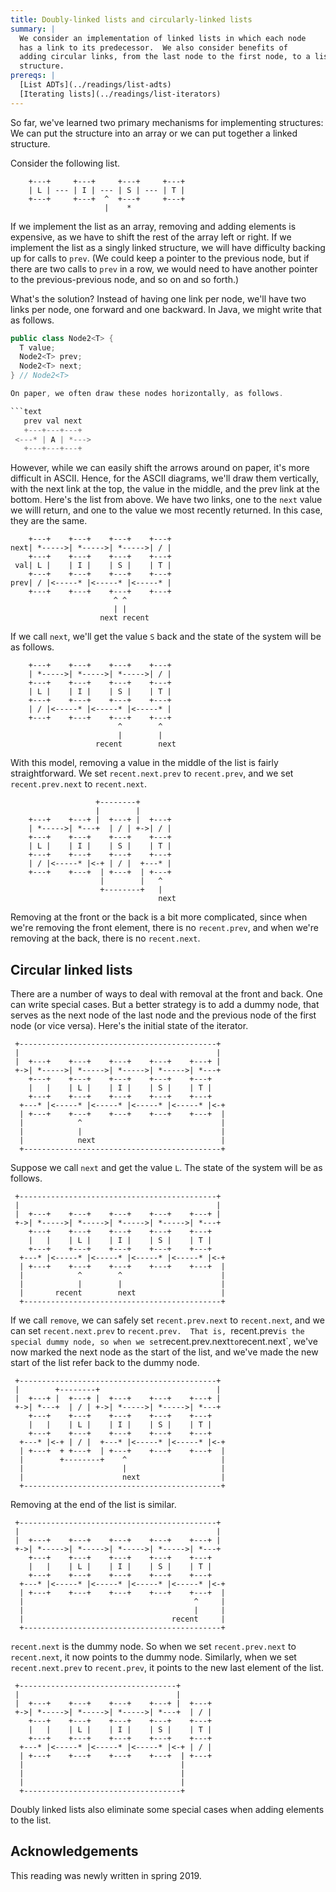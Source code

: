```yaml
---
title: Doubly-linked lists and circularly-linked lists
summary: |
  We consider an implementation of linked lists in which each node
  has a link to its predecessor.  We also consider benefits of
  adding circular links, from the last node to the first node, to a list
  structure.
prereqs: |
  [List ADTs](../readings/list-adts)
  [Iterating lists](../readings/list-iterators)
---
```


So far, we've learned two primary mechanisms for implementing
structures: We can put the structure into an array or we can
put together a linked structure.

Consider the following list.

```text
    +---+     +---+     +---+     +---+
    | L | --- | I | --- | S | --- | T |
    +---+     +---+  ^  +---+     +---+
                     |    *
```

If we implement the list as an array, removing and adding elements is 
expensive, as we have to shift the rest of the array left or right.  If
we implement the list as a singly linked structure, we will have
difficulty backing up for calls to `prev`.  (We could keep a pointer
to the previous node, but if there are two calls to `prev` in a row,
we would need to have another pointer to the previous-previous node,
and so on and so forth.)

What's the solution?  Instead of having one link per node, we'll have
two links per node, one forward and one backward.  In Java, we might
write that as follows.

```java
public class Node2<T> {
  T value;
  Node2<T> prev;
  Node2<T> next;
} // Node2<T>

On paper, we often draw these nodes horizontally, as follows.  

```text
   prev val next
   +---+---+---+
 <---* | A | *--->
   +---+---+---+
```

However, while we can easily shift the arrows around on paper, it's
more difficult in ASCII.  Hence, for the ASCII diagrams, we'll draw
them vertically, with the next link at the top, the value in the
middle, and the prev link at the bottom.  Here's the list from
above.  We have two links, one to the `next` value we willl return,
and one to the value we most recently returned.  In this case, they
are the same.

```text
    +---+    +---+    +---+    +---+
next| *----->| *----->| *----->| / |
    +---+    +---+    +---+    +---+
 val| L |    | I |    | S |    | T |
    +---+    +---+    +---+    +---+
prev| / |<-----* |<-----* |<-----* |
    +---+    +---+    +---+    +---+
                       ^ ^
                       | |
                    next recent
```

If we call `next`, we'll get the value `S` back and the state of
the system will be as follows.

```text
    +---+    +---+    +---+    +---+
    | *----->| *----->| *----->| / |
    +---+    +---+    +---+    +---+
    | L |    | I |    | S |    | T |
    +---+    +---+    +---+    +---+
    | / |<-----* |<-----* |<-----* |
    +---+    +---+    +---+    +---+
                        ^        ^
                        |        |
                   recent        next
```

With this model, removing a value in the middle of the list is fairly 
straightforward.  We set `recent.next.prev` to `recent.prev`, and
we set `recent.prev.next` to `recent.next`.

```text
                   +--------+
                   |        |
    +---+    +---+ |  +---+ |  +---+
    | *----->| *---+  | / | +->| / |
    +---+    +---+    +---+    +---+
    | L |    | I |    | S |    | T |
    +---+    +---+    +---+    +---+
    | / |<-----* |<-+ | / |  +---* |
    +---+    +---+  | +---+  | +---+
                    |        |   ^
                    +--------+   |
                                 next
```

Removing at the front or the back is a bit more complicated, since when
we're removing the front element, there is no `recent.prev`, and when
we're removing at the back, there is no `recent.next`.  

Circular linked lists
---------------------

There are a number of ways to deal with removal at the front and back.
One can write special cases.  But a better strategy is to add a dummy
node, that serves as the next node of the last node and the previous
node of the first node (or vice versa).  Here's the initial state of
the iterator.

```text
 +--------------------------------------------+
 |                                            |
 |  +---+    +---+    +---+    +---+    +---+ |
 +->| *----->| *----->| *----->| *----->| *---+
    +---+    +---+    +---+    +---+    +---+
    |   |    | L |    | I |    | S |    | T |
    +---+    +---+    +---+    +---+    +---+
  +---* |<-----* |<-----* |<-----* |<-----* |<-+
  | +---+    +---+    +---+    +---+    +---+  |
  |            ^                               |
  |            |                               |
  |            next                            |
  +--------------------------------------------+
```

Suppose we call `next` and get the value `L`.  The state of
the system will be as follows.

```text
 +--------------------------------------------+
 |                                            |
 |  +---+    +---+    +---+    +---+    +---+ |
 +->| *----->| *----->| *----->| *----->| *---+
    +---+    +---+    +---+    +---+    +---+
    |   |    | L |    | I |    | S |    | T |
    +---+    +---+    +---+    +---+    +---+
  +---* |<-----* |<-----* |<-----* |<-----* |<-+
  | +---+    +---+    +---+    +---+    +---+  |
  |            ^        ^                      |
  |            |        |                      |
  |       recent        next                   |
  +--------------------------------------------+
```

If we call `remove`, we can safely set `recent.prev.next` to `recent.next`,
and we can set `recent.next.prev` to `recent.prev.  That is, `recent.prev`
is the special dummy node, so when we set `recent.prev.next` to `recent.next`,
we've now marked the next node as the start of the list, and we've made
the new start of the list refer back to the dummy node.


```text
 +--------------------------------------------+
 |        +--------+                          |
 |  +---+ |  +---+ |  +---+    +---+    +---+ |
 +->| *---+  | / | +->| *----->| *----->| *---+
    +---+    +---+    +---+    +---+    +---+
    |   |    | L |    | I |    | S |    | T |
    +---+    +---+    +---+    +---+    +---+
  +---* |<-+ | / |  +---* |<-----* |<-----* |<-+
  | +---+  + +---+  | +---+    +---+    +---+  |
  |        +--------+    ^                     |
  |                      |                     |
  |                      next                  |
  +--------------------------------------------+
```

Removing at the end of the list is similar.

```text
 +--------------------------------------------+
 |                                            |
 |  +---+    +---+    +---+    +---+    +---+ |
 +->| *----->| *----->| *----->| *----->| *---+
    +---+    +---+    +---+    +---+    +---+
    |   |    | L |    | I |    | S |    | T |
    +---+    +---+    +---+    +---+    +---+
  +---* |<-----* |<-----* |<-----* |<-----* |<-+
  | +---+    +---+    +---+    +---+    +---+  |
  |                                      ^     |
  |                                      |     |
  |                                 recent     |
  +--------------------------------------------+
```

`recent.next` is the dummy node.  So when we set `recent.prev.next` to
`recent.next`, it now points to the dummy node.  Similarly, when we
set `recent.next.prev` to `recent.prev`, it points to the new last
element of the list.

```text
 +-----------------------------------+         
 |                                   |         
 |  +---+    +---+    +---+    +---+ |  +---+  
 +->| *----->| *----->| *----->| *---+  | / |
    +---+    +---+    +---+    +---+    +---+
    |   |    | L |    | I |    | S |    | T |
    +---+    +---+    +---+    +---+    +---+
  +---* |<-----* |<-----* |<-----* |<-+ | / |
  | +---+    +---+    +---+    +---+  | +---+
  |                                   |       
  |                                   |
  |                                   |
  +-----------------------------------+
```

Doubly linked lists also eliminate some special cases when adding
elements to the list.

Acknowledgements
----------------

This reading was newly written in spring 2019.

